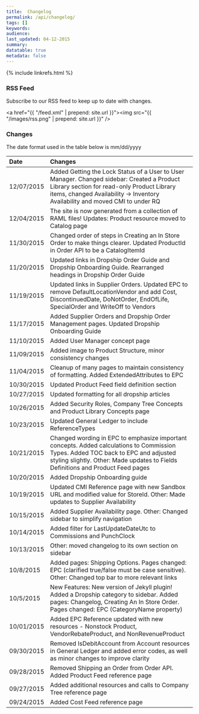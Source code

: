 ```yaml
---
title:  Changelog
permalink: /api/changelog/
tags: []
keywords: 
audience: 
last_updated: 04-12-2015
summary: 
datatable: true
metadata: false
---
```


{% include linkrefs.html %}

<script>

  $(document).ready(function() {
      $('table').DataTable({
          'info': false,
          'pagingType': 'simple',
          'order': [[0, 'desc']],
          'columns': [
              { 'width': '15%' },
              { 'width': '85%' }
          ]
      });
    });

</script>

### RSS Feed

Subscribe to our RSS feed to keep up to date with changes.

<a href="{{ "/feed.xml" | prepend: site.url }}"><img src="{{ "/images/rss.png" | prepend: site.url }}" /></a>

### Changes

The date format used in the table below is mm/dd/yyyy

| Date | Changes |
|:-----|:--------|
| 12/07/2015 | Added Getting the Lock Status of a User to User Manager. Changed sidebar: Created a Product Library section for read-only Product Library items, changed Availability -> Inventory Availability and moved CMI to under RQ |
| 12/04/2015 | The site is now generated from a collection of RAML files! Updates: Product resource moved to Catalog page |
| 11/30/2015 | Changed order of steps in Creating an In Store Order to make things clearer. Updated ProductId in Order API to be a CatalogItemId |
| 11/20/2015 | Updated links in Dropship Order Guide and Dropship Onboarding Guide. Rearranged headings in Dropship Order Guide |
| 11/19/2015 | Updated links in Supplier Orders. Updated EPC to remove DefaultLocationVendor and add Cost, DiscontinuedDate, DoNotOrder, EndOfLife, SpecialOrder and WriteOff to Vendors |
| 11/17/2015 | Added Supplier Orders and Dropship Order Management pages. Updated Dropship Onboarding Guide |
| 11/10/2015 | Added User Manager concept page |
| 11/09/2015 | Added image to Product Structure, minor consistency changes |
| 11/04/2015 | Cleanup of many pages to maintain consistency of formatting. Added ExtendedAttributes to EPC |
| 10/30/2015 | Updated Product Feed field definition section  |
| 10/27/2015 | Updated formatting for all dropship articles  |
| 10/26/2015 | Added Security Roles, Company Tree Concepts and Product Library Concepts page  |
| 10/23/2015 | Updated General Ledger to include ReferenceTypes |
| 10/21/2015 | Changed wording in EPC to emphasize important concepts. Added calculations to Commission Types. Added TOC back to EPC and adjusted styling slightly. Other: Made updates to Fields Definitions and Product Feed pages |
| 10/20/2015 | Added Dropship Onboarding guide |
| 10/19/2015 | Updated CMI Reference page with new Sandbox URL and modified value for StoreId. Other: Made updates to Supplier Availability |
| 10/15/2015 | Added Supplier Availability page. Other: Changed sidebar to simplify navigation |
| 10/14/2015 | Added filter for LastUpdateDateUtc to Commissions and PunchClock |
| 10/13/2015 | Other: moved changelog to its own section on sidebar |
| 10/8/2015 | Added pages: Shipping Options. Pages changed: EPC (clarified true/false must be case sensitive). Other: Changed top bar to more relevant links |
| 10/5/2015 | New Features: New version of Jekyll plugin! Added a Dropship category to sidebar. Added pages: Changelog, Creating An In Store Order. Pages changed: EPC (CategoryName property) |  
| 10/01/2015 | Added EPC Reference updated with new resources - Nonstock Product, VendorRebateProduct, and NonRevenueProduct |
| 09/30/2015 | Removed IsDebitAccount from Account resources in General Ledger and added error codes, as well as minor changes to improve clarity |
| 09/28/2015 | Removed Shipping an Order from Order API. Added Product Feed reference page |
| 09/27/2015 | Added additional resources and calls to Company Tree reference page |
| 09/24/2015 | Added Cost Feed reference page | 